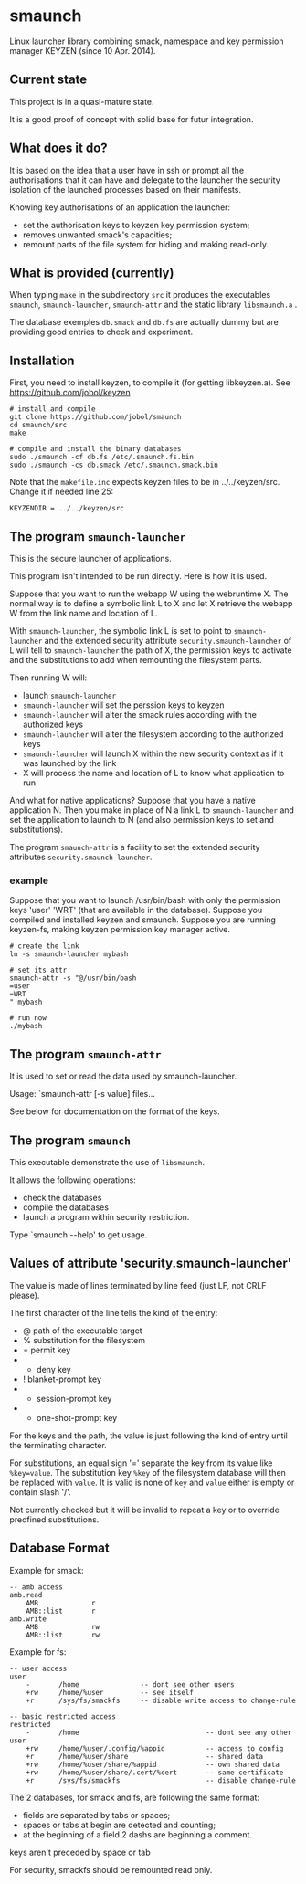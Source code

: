 smaunch
=======

Linux launcher library combining smack, namespace
and key permission manager KEYZEN (since 10 Apr. 2014).

Current state
-------------

This project is in a quasi-mature state.

It is a good proof of concept with solid base for futur
integration.

What does it do?
----------------

It is based on the idea that a user have in ssh or prompt
all the authorisations that it can have and delegate
to the launcher the security isolation of the launched
processes based on their manifests.

Knowing key authorisations of an application the launcher:
 - set the authorisation keys to keyzen key permission system;
 - removes unwanted smack's capacities;
 - remount parts of the file system for hiding and making read-only.

What is provided (currently)
----------------------------

When typing `make` in the subdirectory `src` it produces
the executables `smaunch`, `smaunch-launcher`, `smaunch-attr`
and the static library `libsmaunch.a` .

The database exemples `db.smack` and `db.fs` are actually dummy
but are providing good entries to check and experiment.

Installation
------------

First, you need to install keyzen, to compile it (for getting libkeyzen.a).
See https://github.com/jobol/keyzen

```
# install and compile
git clone https://github.com/jobol/smaunch
cd smaunch/src
make

# compile and install the binary databases
sudo ./smaunch -cf db.fs /etc/.smaunch.fs.bin
sudo ./smaunch -cs db.smack /etc/.smaunch.smack.bin
```

Note that the `makefile.inc` expects keyzen files to be in ../../keyzen/src.
Change it if needed line 25:
```
KEYZENDIR = ../../keyzen/src
```

The program `smaunch-launcher`
------------------------------

This is the secure launcher of applications.

This program isn't intended to be run directly.
Here is how it is used.

Suppose that you want to run the webapp W using
the webruntime X. The normal way is to define a
symbolic link L to X and let X retrieve the
webapp W from the link name and location of L.

With `smaunch-launcher`, the symbolic link L is set
to point to `smaunch-launcher` and the extended security
attribute `security.smaunch-launcher` of L will tell
to `smaunch-launcher` the path of X, the permission keys
to activate and the substitutions to add when remounting
the filesystem parts.

Then running W will:
 - launch `smaunch-launcher`
 - `smaunch-launcher` will set the perssion keys to keyzen
 - `smaunch-launcher` will alter the smack rules according with the authorized keys
 - `smaunch-launcher` will alter the filesystem according to the authorized keys
 - `smaunch-launcher` will launch X within the new security context as if it was launched by the link
 - X will process the name and location of L to know what application to run

And what for native applications? Suppose that you have a native application N.
Then you make in place of N a link L to `smaunch-launcher` and set the
application to launch to N (and also permission keys to set and substitutions).

The program `smaunch-attr` is a facility to set the extended security
attributes `security.smaunch-launcher`.

### example

Suppose that you want to launch /usr/bin/bash with only the permission keys 'user' 
'WRT' (that are available in the database). 
Suppose you compiled and installed keyzen and smaunch.
Suppose you are running keyzen-fs, making keyzen permission key manager active.

```
# create the link
ln -s smaunch-launcher mybash

# set its attr
smaunch-attr -s "@/usr/bin/bash
=user
=WRT
" mybash

# run now
./mybash
```

The program `smaunch-attr`
--------------------------

It is used to set or read the data used by smaunch-launcher.

Usage: `smaunch-attr [-s value] files...

See below for documentation on the format of the keys.


The program `smaunch`
---------------------

This executable demonstrate the use of `libsmaunch`.

It allows the following operations:
- check the databases
- compile the databases
- launch a program within security restriction.

Type `smaunch --help' to get usage.

Values of attribute 'security.smaunch-launcher'
-----------------------------------------------

The value is made of lines terminated by line feed (just LF, not CRLF please).

The first character of the line tells the kind of the entry:
 - @ path of the executable target
 - % substitution for the filesystem
 - = permit key
 - - deny key
 - ! blanket-prompt key
 - + session-prompt key
 - * one-shot-prompt key

For the keys and the path, the value is just following the kind of entry
until the terminating character.

For substitutions, an equal sign '=' separate the key from its value like
`%key=value`. The substitution key `%key` of the filesystem database
will then be replaced with `value`. It is valid is none of `key` and `value` 
either is empty or contain slash '/'.

Not currently checked but it will be invalid to repeat a key or to override
predfined substitutions.

Database Format
---------------

Example for smack:
```
-- amb access
amb.read
	AMB				r
	AMB::list		r
amb.write
	AMB				rw
	AMB::list		rw
```

Example for fs:
```
-- user access
user
	-		/home				-- dont see other users
	+rw		/home/%user			-- see itself
	+r		/sys/fs/smackfs		-- disable write access to change-rule

-- basic restricted access
restricted
	-		/home								-- dont see any other user
	+rw		/home/%user/.config/%appid			-- access to config
	+r		/home/%user/share					-- shared data
	+rw		/home/%user/share/%appid			-- own shared data
	+rw		/home/%user/share/.cert/%cert		-- same certificate
	+r		/sys/fs/smackfs						-- disable change-rule
```


The 2 databases, for smack and fs, are following the
same format:

- fields are separated by tabs or spaces;
- spaces or tabs at begin are detected and counting;
- at the beginning of a field 2 dashs are beginning a comment.

keys aren't preceded by space or tab

For security, smackfs should be remounted read only.


